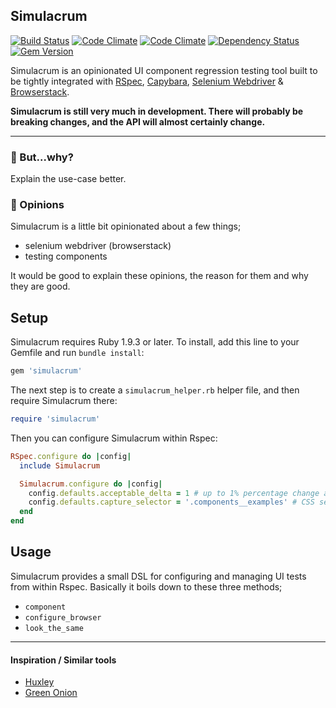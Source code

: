 ## Simulacrum

[![Build Status](https://travis-ci.org/plasticine/simulacrum.svg)](https://travis-ci.org/plasticine/simulacrum) [![Code Climate](https://codeclimate.com/github/plasticine/simulacrum/coverage.png)](https://codeclimate.com/github/plasticine/simulacrum) [![Code Climate](https://codeclimate.com/github/plasticine/simulacrum.png)](https://codeclimate.com/github/plasticine/simulacrum) [![Dependency Status](https://gemnasium.com/plasticine/simulacrum.svg)](https://gemnasium.com/plasticine/simulacrum) [![Gem Version](https://badge.fury.io/rb/simulacrum.svg)](http://badge.fury.io/rb/simulacrum)

Simulacrum is an opinionated UI component regression testing tool built to be tightly integrated with [RSpec], [Capybara], [Selenium Webdriver] & [Browserstack].

__Simulacrum is still very much in development. There will probably be breaking changes, and the API will almost certainly change.__

***

### 🚧 But...why?

Explain the use-case better.

### 🚧 Opinions

Simulacrum is a little bit opinionated about a few things;

- selenium webdriver (browserstack)
- testing components

It would be good to explain these opinions, the reason for them and why they are good.

## Setup
Simulacrum requires Ruby 1.9.3 or later. To install, add this line to your Gemfile and run `bundle install`:

```ruby
gem 'simulacrum'
```

The next step is to create a `simulacrum_helper.rb` helper file, and then require Simulacrum there:

```ruby
require 'simulacrum'
```

Then you can configure Simulacrum within Rspec:

```ruby
RSpec.configure do |config|
  include Simulacrum

  Simulacrum.configure do |config|
    config.defaults.acceptable_delta = 1 # up to 1% percentage change allowed
    config.defaults.capture_selector = '.components__examples' # CSS selector to crop reference image to
  end
end
```

## Usage

Simulacrum provides a small DSL for configuring and managing UI tests from within Rspec. Basically it boils down to these three methods;

- `component`
- `configure_browser`
- `look_the_same`

***

#### Inspiration / Similar tools

- [Huxley]
- [Green Onion]



[Huxley]: 				https://github.com/facebook/huxley
[Green Onion]:  		http://intridea.github.io/green_onion
[Browserstack]:         http://www.browserstack.com
[RSpec]:                http://rspec.info
[Capybara]:             https://github.com/jnicklas/capybara
[Selenium Webdriver]:   http://docs.seleniumhq.org/projects/webdriver/
